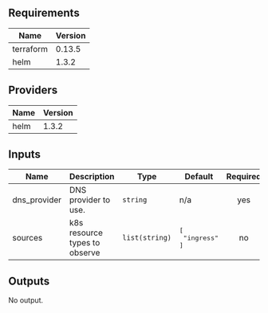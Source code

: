 ## Requirements

| Name | Version |
|------|---------|
| terraform | 0.13.5 |
| helm | 1.3.2 |

## Providers

| Name | Version |
|------|---------|
| helm | 1.3.2 |

## Inputs

| Name | Description | Type | Default | Required |
|------|-------------|------|---------|:--------:|
| dns\_provider | DNS provider to use. | `string` | n/a | yes |
| sources | k8s resource types to observe | `list(string)` | <pre>[<br>  "ingress"<br>]</pre> | no |

## Outputs

No output.

